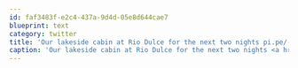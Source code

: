 ```yaml
---
id: faf3483f-e2c4-437a-9d4d-05e8d644cae7
blueprint: text
category: twitter
title: 'Our lakeside cabin at Rio Dulce for the next two nights pi.pe/-ihb0gr'
caption: 'Our lakeside cabin at Rio Dulce for the next two nights <a href="http://pi.pe/-ihb0gr" title="http://pi.pe/-ihb0gr" class="link link_untco">pi.pe/-ihb0gr</a>'
---
```

